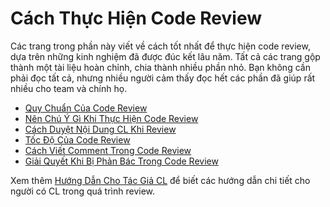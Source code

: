 # Cách Thực Hiện Code Review

Các trang trong phần này viết về cách tốt nhất để thực hiện code review, dựa trên những kinh nghiệm đã được đúc kết lâu năm. Tất cả các trang gộp thành một tài liệu hoàn chỉnh, chia thành nhiều phần nhỏ. Bạn không cần phải đọc tất cả, nhưng nhiều người cảm thấy đọc hết các phần đã giúp rất nhiều cho team và chính họ.

-   [Quy Chuẩn Của Code Review](standard.md)
-   [Nên Chú Ý Gì Khi Thực Hiện Code Review](looking-for.md)
-   [Cách Duyệt Nội Dung CL Khi Review](navigate.md)
-   [Tốc Độ Của Code Review](speed.md)
-   [Cách Viết Comment Trong Code Review](comments.md)
-   [Giải Quyết Khi Bị Phản Bác Trong Code Review](pushback.md)

Xem thêm [Hướng Dẫn Cho Tác Giả CL](../developer/) để biết các hướng dẫn chi tiết cho người có CL trong quá trình review.
